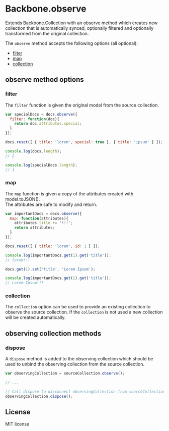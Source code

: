 # Backbone.observe


Extends Backbone.Collection with an observe method which creates new collection that is 
automatically synced, optionally filtered and optionally transformed from the original collection.

The `observe` method accepts the following options (all optional):

- [filter](#filter)
- [map](#map)
- [collection](#collection)

## observe method options

### filter

The `filter` function is given the original model from the source collection.

```javascript
var specialDocs = docs.observe({
  filter: function(doc){
    return doc.attributes.special;
  }
});

docs.reset([ { title: 'lorem', special: true }, { title: 'ipsum' } ]);

console.log(docs.length); 
// 2

console.log(specialDocs.length); 
// 1
```

### map

The `map` function is given a copy of the attributes created with model.toJSON().  
The attributes are safe to modify and return.

```javascript
var importantDocs = docs.observe({
  map: function(attributes){
    attributes.title += '!!!';
    return attributes;
  }
});

docs.reset([ { title: 'lorem', id: 1 } ]);

console.log(importantDocs.get(1).get('title')); 
// lorem!!!

docs.get(1).set('title', 'Lorem Ipsum');

console.log(importantDocs.get(1).get('title')); 
// Lorem Ipsum!!!
```

### collection

The `collection` option can be used to provide an existing collection to observe the source collection.  If the 
`collection` is not used a new collection will be created automatically.

## observing collection methods

### dispose

A `dispose` method is added to the observing collection which should be used to unbind the observing collection 
from the source collection.


```javascript
var observingCollection = sourceCollection.observe();

// ...

// Call dispose to disconnect observingCollection from sourceCollection
observingCollection.dispose();
```


## License

MIT license